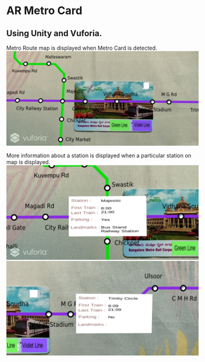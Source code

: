 # AR Metro Card

## Using Unity and Vuforia.



Metro Route map is displayed when Metro Card is detected.
![Metro Map](https://github.com/ArnavGohil/AR-Metro-Card/blob/master/Screenshot_20190731-214425.jpg)



More information about a station is displayed when a particular station on map is displayed.
![](https://github.com/ArnavGohil/AR-Metro-Card/blob/master/Screenshot_20190731-214519.jpg)
![](https://github.com/ArnavGohil/AR-Metro-Card/blob/master/Screenshot_20190731-214452.jpg)
